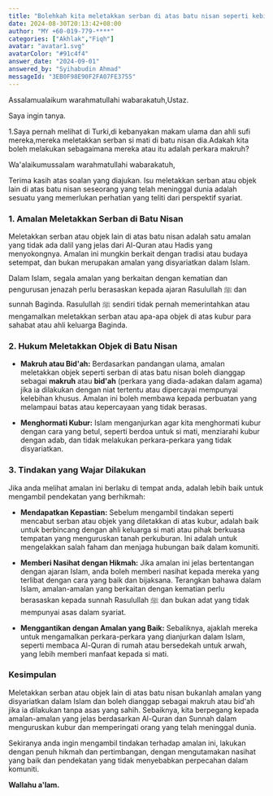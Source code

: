 ```yaml
---
title: "Bolehkah kita meletakkan serban di atas batu nisan seperti kebiasaan di Turki?"
date: 2024-08-30T20:13:42+08:00
author: "MY +60-019-779-****"
categories: ["Akhlak","Fiqh"]
avatar: "avatar1.svg"
avatarColor: "#91c4f4"
answer_date: "2024-09-01"
answered_by: "Syihabudin Ahmad"
messageId: "3EB0F98E90F2FA07FE3755"
---
```


Assalamualaikum warahmatullahi wabarakatuh,Ustaz.

Saya ingin tanya.

1.Saya pernah melihat di Turki,di kebanyakan makam ulama dan ahli sufi mereka,mereka meletakkan serban si mati di batu nisan dia.Adakah kita boleh melakukan sebagaimana mereka atau itu adalah perkara makruh?

<!--more-->

Wa'alaikumussalam warahmatullahi wabarakatuh,

Terima kasih atas soalan yang diajukan. Isu meletakkan serban atau objek lain di atas batu nisan seseorang yang telah meninggal dunia adalah sesuatu yang memerlukan perhatian yang teliti dari perspektif syariat.

### 1. **Amalan Meletakkan Serban di Batu Nisan**

Meletakkan serban atau objek lain di atas batu nisan adalah satu amalan yang tidak ada dalil yang jelas dari Al-Quran atau Hadis yang menyokongnya. Amalan ini mungkin berkait dengan tradisi atau budaya setempat, dan bukan merupakan amalan yang disyariatkan dalam Islam.

Dalam Islam, segala amalan yang berkaitan dengan kematian dan pengurusan jenazah perlu berasaskan kepada ajaran Rasulullah ﷺ dan sunnah Baginda. Rasulullah ﷺ sendiri tidak pernah memerintahkan atau mengamalkan meletakkan serban atau apa-apa objek di atas kubur para sahabat atau ahli keluarga Baginda.

### 2. **Hukum Meletakkan Objek di Batu Nisan**

- **Makruh atau Bid'ah:** Berdasarkan pandangan ulama, amalan meletakkan objek seperti serban di atas batu nisan boleh dianggap sebagai **makruh** atau **bid'ah** (perkara yang diada-adakan dalam agama) jika ia dilakukan dengan niat tertentu atau dipercayai mempunyai kelebihan khusus. Amalan ini boleh membawa kepada perbuatan yang melampaui batas atau kepercayaan yang tidak berasas.

- **Menghormati Kubur:** Islam menganjurkan agar kita menghormati kubur dengan cara yang betul, seperti berdoa untuk si mati, menziarahi kubur dengan adab, dan tidak melakukan perkara-perkara yang tidak disyariatkan.

### 3. **Tindakan yang Wajar Dilakukan**

Jika anda melihat amalan ini berlaku di tempat anda, adalah lebih baik untuk mengambil pendekatan yang berhikmah:

- **Mendapatkan Kepastian:** Sebelum mengambil tindakan seperti mencabut serban atau objek yang diletakkan di atas kubur, adalah baik untuk berbincang dengan ahli keluarga si mati atau pihak berkuasa tempatan yang menguruskan tanah perkuburan. Ini adalah untuk mengelakkan salah faham dan menjaga hubungan baik dalam komuniti.

- **Memberi Nasihat dengan Hikmah:** Jika amalan ini jelas bertentangan dengan ajaran Islam, anda boleh memberi nasihat kepada mereka yang terlibat dengan cara yang baik dan bijaksana. Terangkan bahawa dalam Islam, amalan-amalan yang berkaitan dengan kematian perlu berasaskan kepada sunnah Rasulullah ﷺ dan bukan adat yang tidak mempunyai asas dalam syariat.

- **Menggantikan dengan Amalan yang Baik:** Sebaliknya, ajaklah mereka untuk mengamalkan perkara-perkara yang dianjurkan dalam Islam, seperti membaca Al-Quran di rumah atau bersedekah untuk arwah, yang lebih memberi manfaat kepada si mati.

### Kesimpulan

Meletakkan serban atau objek lain di atas batu nisan bukanlah amalan yang disyariatkan dalam Islam dan boleh dianggap sebagai makruh atau bid'ah jika ia dilakukan tanpa asas yang sahih. Sebaiknya, kita berpegang kepada amalan-amalan yang jelas berdasarkan Al-Quran dan Sunnah dalam menguruskan kubur dan memperingati orang yang telah meninggal dunia.

Sekiranya anda ingin mengambil tindakan terhadap amalan ini, lakukan dengan penuh hikmah dan pertimbangan, dengan mengutamakan nasihat yang baik dan pendekatan yang tidak menyebabkan perpecahan dalam komuniti.

**Wallahu a'lam.**
